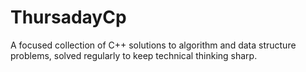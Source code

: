 # ThursadayCp

A focused collection of C++ solutions to algorithm and data structure problems, solved regularly to keep technical thinking sharp.
